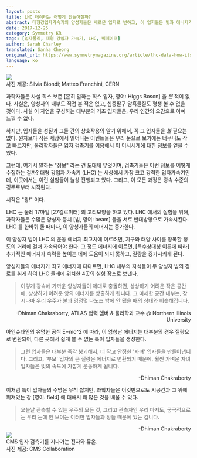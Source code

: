 ```yaml
---
layout: posts
title: LHC 데이터는 어떻게 만들어질까?
abstract: 대형강입자가속기의 양성자들은 새로운 입자로 변하고, 이 입자들은 빛과 에너지가 되어 결국 데이터로 기록된다.1
date: 2017-12-25
category: Symmetry KR
tags: [입자물리, 대형 강입자 가속기, LHC, 빅데이터]
author: Sarah Charley
translated: Sanha Cheong
original_url: https://www.symmetrymagazine.org/article/lhc-data-how-its-made
language: ko
---
```


<img src="{{ site.base }}assets/img/posts/2017-12-25-img1.jpg" class="post-img"/>
<div class="img-caption">
<div class="img-ref"> 사진 제공: Silvia Biondi; Matteo Franchini, CERN </div>
</div>

과학자들은 사실 힉스 보존 [흔히 말하는 힉스 입자, 영어: Higgs Boson] 을 *본* 적이 없다. 사실은, 양성자의 내부도 직접 본 적은 없고, 십중팔구 암흑물질도 평생 볼 수 없을 것이다. 사실 이 자연을 구성하는 대부분의 기초 입자들은, 우리 인간의 오감으로 아예 느낄 수 없다.

하지만, 입자들을 성질과 그들 간의 상호작용의 알기 위해서, 꼭 그 입자들을 *볼* 필요는 없다. 원자보다 작은 세상에서 일어나는 이벤트들은 우리 눈으로 보기에는 너무나도 작고 빠르지만, 물리학자들은 입자 검측기를 이용해서 이 미시세계에 대한 정보를 얻을 수 있다.

그런데, 여기서 말하는 "정보" 라는 건 도대체 무엇이며, 검측기들은 이런 정보를 어떻게 수집하는 걸까? 대형 강입자 가속기 (LHC) 는 세상에서 가장 크고 강력한 입자가속기인데, 이곳에서는 이런 실험들이 늘상 진행되고 있다. 그리고, 이 모든 과정은 광속 수준의 경주로부터 시작된다.

<div class="post-h">시작은 "쾅!" 이다.</div>

LHC 는 둘레 17마일 [27킬로미터] 의 고리모양을 하고 있다. LHC 에서의 실험을 위해, 과학자들은 수많은 양성자 뭉치 [빔, 영어: beam] 들을 서로 반대방향으로 가속시킨다. LHC 를 한바퀴 돌 때마다, 이 양성자들의 에너지는 증가한다.

이 양성자 빔이 LHC 의 운동 에너지 최고치에 이르려면, 지구와 태양 사이를 왕복할 정도의 거리에 걸쳐 가속되어야 한다. 그 정도 에너지에 이르면, [특수상대성 이론에 따라] 추가적인 에너지가 속력을 높이는 데에 도움이 되지 못하고, 질량을 증가시키게 된다.

양성자들의 에너지가 최고 에너지에 다다르면, LHC 내부의 자석들이 두 양성자 빔의 경로를 휘게 하여 LHC 둘레에 위치한 4곳의 실험 장소로 보낸다.

> 이렇게 광속에 가까운 양성자들이 제대로 충돌하면, 상상하기 어려운 작은 공간에, 상상하기 어려운 양의 에너지를 방출하게 됩니다. 그 미세한 공간 내부는, 잠시나마 우리 우주가 불과 영점몇 나노초 밖에 안 됐을 때의 상태와 비슷해집니다.
<div align="right"> -Dhiman Chakraborty, ATLAS 협력 멤버 & 물리학과 교수 @ Northern Illinois University</div>

아인슈타인의 유명한 공식 E=mc^2 에 따라, 이 엄청난 에너지는 대부분의 경우 질량으로 변환되어, 다른 곳에서 쉽게 볼 수 없는 특이 입자들을 생성한다.

> 그런 입자들은 대부분 즉각 붕괴해서, 더 작고 안정한 '자녀' 입자들을 만들어냅니다. 그리고, '부모' 입자의 큰 질량은 에너지로 변환되기 때문에, 훨씬 가벼운 자녀 입자들은 빛의 속도에 가깝게 운동하게 됩니다.
<div align="right"> -Dhiman Chakraborty</div>

이처럼 특이 입자들의 수명은 무척 짧지만, 과학자들은 이것만으로도 시공간과 그 위에 퍼져있는 장 [영어: field] 에 대해서 꽤 많은 것을 배울 수 있다.

> 오늘날 관측할 수 있는 우주의 모든 것, 그리고 관측자인 우리 마저도, 궁극적으로는 우리 눈에 안 보이는 이러한 입자들과 장들 때문에 있는 겁니다.
<div align="right"> -Dhiman Chakraborty</div>

<img src="{{ site.base }}assets/img/posts/2017-12-25-img2.png" class="post-img"/>
<div class="img-caption">
CMS 입자 검측기를 지나가는 전자와 뮤온.
<div class="img-ref"> 사진 제공: CMS Collaboration </div>
</div>
